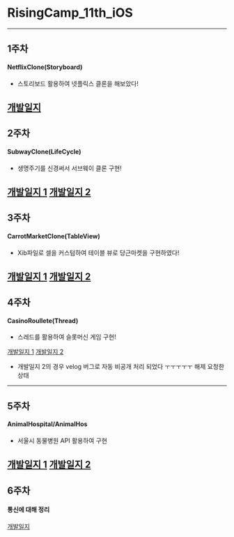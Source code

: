 # RisingCamp_11th_iOS
---
## 1주차 
#### NetflixClone(Storyboard) 
- 스토리보드 활용하여 넷플릭스 클론을 해보았다!

[개발일지](https://velog.io/@ryujin1210/라이징캠프-iOS-11기-1주차-개발일지1) 
---
## 2주차 
#### SubwayClone(LifeCycle)
- 생명주기를 신경써서 서브웨이 클론 구현!

[개발일지 1](https://velog.io/@ryujin1210/2.라이징캠프-iOS-11기-2주차-개발일지1)
[개발일지 2](https://velog.io/@ryujin1210/2.라이징캠프-iOS-11기-2주차-개발일지2) 
---
## 3주차
#### CarrotMarketClone(TableView)
- Xib파일로 셀을 커스텀하여 테이블 뷰로 당근마켓을 구현하였다!

[개발일지 1](https://velog.io/@ryujin1210/3.라이징캠프-iOS-11기-3주차-개발일지1)
[개발일지 2](https://velog.io/@ryujin1210/3.라이징캠프-iOS-11기-3주차-개발일지2)
---
## 4주차
#### CasinoRoullete(Thread)
- 스레드를 활용하여 슬롯머신 게임 구현!

[개발일지 1](https://velog.io/@ryujin1210/4.라이징캠프-iOS-11기-4주차-개발일지1)
[개발일지 2](https://velog.io/@ryujin1210/라이징캠프-iOS-11기-4주차-개발일지2)
  - 개발일지 2의 경우 velog 버그로 자동 비공개 처리 되었다 ㅜㅜㅜㅜㅜ 해제 요청한 상태
---
## 5주차
#### AnimalHospital/AnimalHos
- 서울시 동물병원 API 활용하여 구현 

[개발일지 1](https://velog.io/@ryujin1210/5.라이징캠프-iOS-11기-5주차-개발일지1)
[개발일지 2](https://velog.io/@ryujin1210/라이징캠프-iOS-11기-5주차-개발일지2)
---
## 6주차
#### 통신에 대해 정리

[개발일지](https://velog.io/@ryujin1210/6.라이징캠프-iOS-11기-3주차-개발일지)
